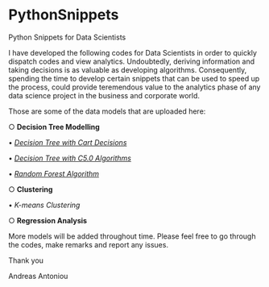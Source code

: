 # PythonSnippets
Python Snippets for Data Scientists

I have developed the following codes for Data Scientists in order to quickly dispatch codes and view analytics. Undoubtedly, deriving information and taking decisions is as valuable as developing algorithms. Consequently, spending the time to develop certain snippets that can be used to speed up the process, could provide teremendous value to the analytics phase of any data science project in the business and corporate world.

Those are some of the data models that are uploaded here:

○ __Decision Tree Modelling__ 


 • [*Decision Tree with Cart Decisions*](Tree%20Diagram%20with%20C5.0%20algorithm.ipynb)
 
 • [*Decision Tree with C5.0 Algorithms*](Tree%20Diagram%20with%20CART%20algorithm.ipynb)
 
 • [*Random Forest Algorithm*](Random%20Forest.ipynb)
 
○ __Clustering__
 
 • *K-means Clustering*

○ __Regression Analysis__



More models will be added throughout time.
Please feel free to go through the codes, make remarks and report any issues.


Thank you

Andreas Antoniou
